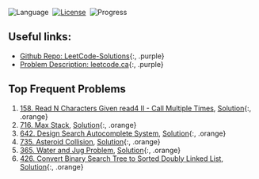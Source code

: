 <style>
a.orange {
    color: orange;
}
a.purple {
    color: magenta;
}
</style>

![Language](https://img.shields.io/badge/language-Python-orange.svg)&nbsp;
[![License](https://img.shields.io/badge/license-MIT-blue.svg)](./LICENSE.md)&nbsp;
![Progress](https://img.shields.io/badge/progress-01%20%2F%2029-ff69b4.svg)&nbsp;

## Useful links:

- [Github Repo: LeetCode-Solutions](https://github.com/kamyu104/LeetCode-Solutions/tree/master){:, .purple}
- [Problem Description: leetcode.ca](https://leetcode.ca/search/){:, .purple}


## Top Frequent Problems
1. [158. Read N Characters Given read4 II - Call Multiple Times](https://leetcode.ca/2016-05-06-158-Read-N-Characters-Given-read4-II-Call-Multiple-Times/), [Solution](./158.%20Read%20N%20Characters%20Given%20read4%20II%20-%20Call%20Multiple%20Times.py){:, .orange}
2. [716. Max Stack](https://leetcode.ca/2017-11-15-716-Max-Stack/), [Solution](./716.%20Max%20Stack.py){:, .orange}
3. [642. Design Search Autocomplete System](https://leetcode.ca/2017-09-02-642-Design-Search-Autocomplete-System/), [Solution](./642.%20Design%20Search%20Autocomplete%20System.py){:, .orange}
4. [735. Asteroid Collision](https://leetcode.com/problems/asteroid-collision/description/), [Solution](./735.%20Asteroid%20Collision.py){:, .orange}
5. [365. Water and Jug Problem](https://leetcode.com/problems/water-and-jug-problem/description/), [Solution](./365.%20Water%20and%20Jug%20Problem.py){:, .orange}
6. [426. Convert Binary Search Tree to Sorted Doubly Linked List](https://leetcode.ca/2017-01-29-426-Convert-Binary-Search-Tree-to-Sorted-Doubly-Linked-List/), [Solution](./426.%20Convert%20Binary%20Search%20Tree%20to%20Sorted%20Doubly%20Linked%20List.py){:, .orange}